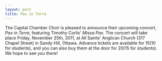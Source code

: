 ```yaml
---
layout: post
title: Pax in Terra
---
```


The Capital Chamber Choir is pleased to announce their upcoming concert, _Pax in Terra_, featuring Timothy Corlis' _Missa Pax_. The concert will take place Friday, November 25th, 2011, at All Saints' Anglican Church (317 Chapel Street) in Sandy Hill, Ottawa. Advance tickets are available for $15 ($10 for students), and you can also buy them at the door for $20 ($15 for students). We hope to see you there!
